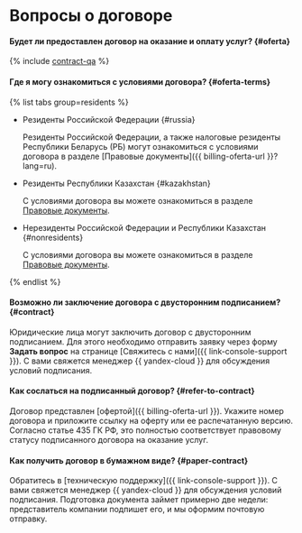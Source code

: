 # Вопросы о договоре

#### Будет ли предоставлен договор на оказание и оплату услуг? {#oferta}

{% include [contract-qa](../../billing/_includes/contract-qa.md) %}

#### Где я могу ознакомиться с условиями договора? {#oferta-terms}

{% list tabs group=residents %}


 - Резиденты Российской Федерации {#russia}

   Резиденты Российской Федерации, а также налоговые резиденты Республики Беларусь (РБ) могут ознакомиться с условиями договора в разделе [Правовые документы]({{ billing-oferta-url }}?lang=ru).


 - Резиденты Республики Казахстан {#kazakhstan}

   С условиями договора вы можете ознакомиться в разделе [Правовые документы](https://yandex.com/legal/cloud_oferta_kz/?lang=ru).

 - Нерезиденты Российской Федерации и Республики Казахстан {#nonresidents}

   С условиями договора вы можете ознакомиться в разделе [Правовые документы](https://yandex.com/legal/cloud_customer_agreement/?lang=ru).

{% endlist %} 

#### Возможно ли заключение договора с двусторонним подписанием? {#contract}

Юридические лица могут заключить договор с двусторонним подписанием. Для этого необходимо отправить заявку через форму **Задать вопрос** на странице [Свяжитесь с нами]({{ link-console-support }}). С вами свяжется менеджер {{ yandex-cloud }} для обсуждения условий подписания.


#### Как сослаться на подписанный договор? {#refer-to-contract}

Договор представлен [офертой]({{ billing-oferta-url }}). Укажите номер договора и приложите ссылку на оферту или ее распечатанную версию. Согласно статье 435 ГК РФ, это полностью соответствует правовому статусу подписанного договора на оказание услуг.

#### Как получить договор в бумажном виде? {#paper-contract}

Обратитесь в [техническую поддержку]({{ link-console-support }}). С вами свяжется менеджер {{ yandex-cloud }} для обсуждения условий подписания. Подготовка документа займет примерно две недели: представитель компании подпишет его, и мы оформим почтовую отправку.